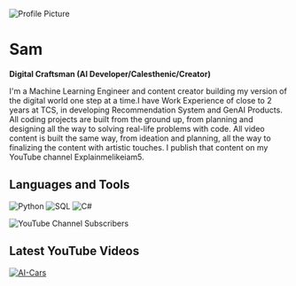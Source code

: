 ![Profile Picture](https://github.com/NeuralNine/ai-car-simulation/assets/115778428/e3140677-653e-49fe-abfe-6f31e1d46488)

# Sam

**Digital Craftsman (AI Developer/Calesthenic/Creator)**

I'm a Machine Learning Engineer and content creator building my version of the digital world one step at a time.I have Work Experience of close to 2 years at TCS, in developing Recommendation System and GenAI Products. All coding projects are built from the ground up, from planning and designing all the way to solving real-life problems with code. All video content is built the same way, from ideation and planning, all the way to finalizing the content with artistic touches. I publish that content on my YouTube channel Explainmelikeiam5.



## Languages and Tools
![Python](https://img.shields.io/badge/-Python-3776AB?style=flat-square&logo=python&logoColor=white)
![SQL](https://img.shields.io/badge/-SQL-4479A1?style=flat-square&logo=postgresql&logoColor=white)
![C#](https://img.shields.io/badge/-C%23-239120?style=flat-square&logo=c-sharp&logoColor=white)




![YouTube Channel Subscribers](https://img.shields.io/youtube/channel/subscribers/UCVz5eKzym_Hq9isFKqXS9gA?style=social)


## Latest YouTube Videos
[![AI-Cars](https://github.com/NeuralNine/ai-car-simulation/assets/115778428/17df8435-9fc5-4a91-b770-d20cd1059454)](https://youtu.be/fPCJvQx0sh4?si=PiLyQw2Sbsv95iUO)




